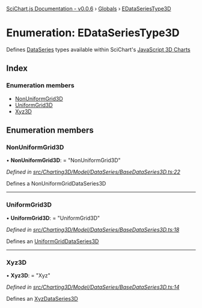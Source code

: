 [SciChart.js Documentation - v0.0.6](../README.md) › [Globals](../globals.md) › [EDataSeriesType3D](edataseriestype3d.md)

# Enumeration: EDataSeriesType3D

Defines [DataSeries](../classes/basedataseries3d.md) types available within SciChart's
[JavaScript 3D Charts](https://www.scichart.com/javascript-chart-features)

## Index

### Enumeration members

* [NonUniformGrid3D](edataseriestype3d.md#nonuniformgrid3d)
* [UniformGrid3D](edataseriestype3d.md#uniformgrid3d)
* [Xyz3D](edataseriestype3d.md#xyz3d)

## Enumeration members

###  NonUniformGrid3D

• **NonUniformGrid3D**: = "NonUniformGrid3D"

*Defined in [src/Charting3D/Model/DataSeries/BaseDataSeries3D.ts:22](https://github.com/ABTSoftware/SciChart.Dev/blob/272ab7fc7f/Web/src/SciChart/src/Charting3D/Model/DataSeries/BaseDataSeries3D.ts#L22)*

Defines a NonUniformGridDataSeries3D

___

###  UniformGrid3D

• **UniformGrid3D**: = "UniformGrid3D"

*Defined in [src/Charting3D/Model/DataSeries/BaseDataSeries3D.ts:18](https://github.com/ABTSoftware/SciChart.Dev/blob/272ab7fc7f/Web/src/SciChart/src/Charting3D/Model/DataSeries/BaseDataSeries3D.ts#L18)*

Defines an [UniformGridDataSeries3D](../classes/uniformgriddataseries3d.md)

___

###  Xyz3D

• **Xyz3D**: = "Xyz"

*Defined in [src/Charting3D/Model/DataSeries/BaseDataSeries3D.ts:14](https://github.com/ABTSoftware/SciChart.Dev/blob/272ab7fc7f/Web/src/SciChart/src/Charting3D/Model/DataSeries/BaseDataSeries3D.ts#L14)*

Defines an [XyzDataSeries3D](../classes/xyzdataseries3d.md)

